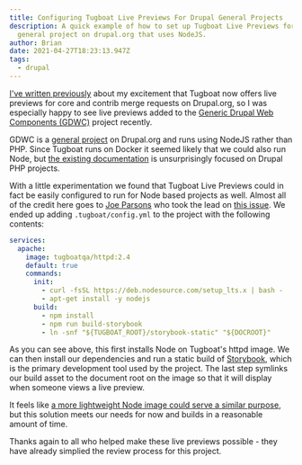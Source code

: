 ```yaml
---
title: Configuring Tugboat Live Previews For Drupal General Projects
description: A quick example of how to set up Tugboat Live Previews for a
  general project on drupal.org that uses NodeJS.
author: Brian
date: 2021-04-27T18:23:13.947Z
tags:
  - drupal
---
```

[I've written previously](/posts/2021/were-in-the-golden-age-of-contributing-to-drupal/) about my excitement that Tugboat now offers live previews for core and contrib merge requests on Drupal.org, so I was especially happy to see live previews added to the [Generic Drupal Web Components (GDWC)](https://www.drupal.org/project/gdwc) project recently.

GDWC is a [general project](https://www.drupal.org/project/project_general) on Drupal.org and runs using NodeJS rather than PHP. Since Tugboat runs on Docker it seemed likely that we could also run Node, but [the existing documentation](https://www.drupal.org/docs/develop/git/using-git-to-contribute-to-drupal/using-live-previews-on-drupal-core-and-contrib) is unsurprisingly focused on Drupal PHP projects.

With a little experimentation we found that Tugboat Live Previews could in fact be easily configured to run for Node based projects as well. Almost all of the credit here goes to [Joe Parsons](https://www.drupal.org/u/joegraduate) who took the lead on [this issue](https://www.drupal.org/project/gdwc/issues/3207881). We ended up adding `.tugboat/config.yml` to the project with the following contents:

```yml
services:
  apache:
    image: tugboatqa/httpd:2.4
    default: true
    commands:
      init:
        - curl -fsSL https://deb.nodesource.com/setup_lts.x | bash -
        - apt-get install -y nodejs
      build:
        - npm install
        - npm run build-storybook
        - ln -snf "${TUGBOAT_ROOT}/storybook-static" "${DOCROOT}"
```

As you can see above, this first installs Node on Tugboat's httpd image. We can then install our dependencies and run a static build of [Storybook](https://storybook.js.org/docs/web-components/get-started/introduction), which is the primary development tool used by the project. The last step symlinks our build asset to the document root on the image so that it will display when someone views a live preview.

It feels like [a more lightweight Node image could serve a similar purpose](https://www.drupal.org/project/gdwc/issues/3208848), but this solution meets our needs for now and builds in a reasonable amount of time.

Thanks again to all who helped make these live previews possible - they have already simplied the review process for this project.